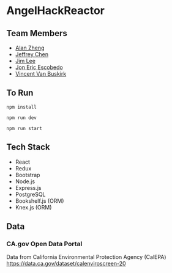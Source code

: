 # AngelHackReactor

## Team Members
- [Alan Zheng](https://www.linkedin.com/in/aszheng/)
- [Jeffrey Chen](https://www.linkedin.com/in/jeffrey-chen/)
- [Jim Lee](https://www.linkedin.com/in/jimleeisme/)
- [Jon Eric Escobedo](https://www.linkedin.com/in/jonericescobedo/)
- [Vincent Van Buskirk](https://www.linkedin.com/in/vincent-van-buskirk-6370696b/)

## To Run
```
npm install
```

```
npm run dev
```


```
npm run start
```

## Tech Stack
- React
- Redux
- Bootstrap
- Node.js
- Express.js
- PostgreSQL
- Bookshelf.js (ORM)
- Knex.js (ORM)

## Data
### CA.gov Open Data Portal
Data from California Environmental Protection Agency (CalEPA)
https://data.ca.gov/dataset/calenviroscreen-20

